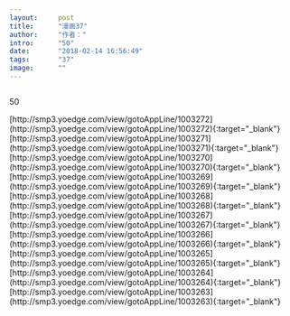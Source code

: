 ```yaml
---
layout:     post
title:      "漫画37"
author:     "作者："
intro:      "50"
date:       "2018-02-14 16:56:49"
tags:       "37"
image:      ""
---
```

<div style="text-align: center">
<p><img src=""/></p>
</div>
<p class="post-meta">
<span>50</span>
</p>
[http://smp3.yoedge.com/view/gotoAppLine/1003272](http://smp3.yoedge.com/view/gotoAppLine/1003272){:target="_blank"}
[http://smp3.yoedge.com/view/gotoAppLine/1003271](http://smp3.yoedge.com/view/gotoAppLine/1003271){:target="_blank"}
[http://smp3.yoedge.com/view/gotoAppLine/1003270](http://smp3.yoedge.com/view/gotoAppLine/1003270){:target="_blank"}
[http://smp3.yoedge.com/view/gotoAppLine/1003269](http://smp3.yoedge.com/view/gotoAppLine/1003269){:target="_blank"}
[http://smp3.yoedge.com/view/gotoAppLine/1003268](http://smp3.yoedge.com/view/gotoAppLine/1003268){:target="_blank"}
[http://smp3.yoedge.com/view/gotoAppLine/1003267](http://smp3.yoedge.com/view/gotoAppLine/1003267){:target="_blank"}
[http://smp3.yoedge.com/view/gotoAppLine/1003266](http://smp3.yoedge.com/view/gotoAppLine/1003266){:target="_blank"}
[http://smp3.yoedge.com/view/gotoAppLine/1003265](http://smp3.yoedge.com/view/gotoAppLine/1003265){:target="_blank"}
[http://smp3.yoedge.com/view/gotoAppLine/1003264](http://smp3.yoedge.com/view/gotoAppLine/1003264){:target="_blank"}
[http://smp3.yoedge.com/view/gotoAppLine/1003263](http://smp3.yoedge.com/view/gotoAppLine/1003263){:target="_blank"}


